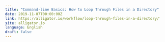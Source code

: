 ```yaml
---
title: "Command-line Basics: How to Loop Through Files in a Directory"
date: 2019-11-07T00:00:00Z
link: https://alligator.io/workflow/loop-through-files-in-a-directory/?utm_medium=RSS&utm_source=news.12bit.vn
site: alligator.io
language: English
draft: false
---
```

